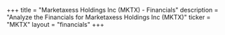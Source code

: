 +++
title = "Marketaxess Holdings Inc (MKTX) - Financials"
description = "Analyze the Financials for Marketaxess Holdings Inc (MKTX)"
ticker = "MKTX"
layout = "financials"
+++

